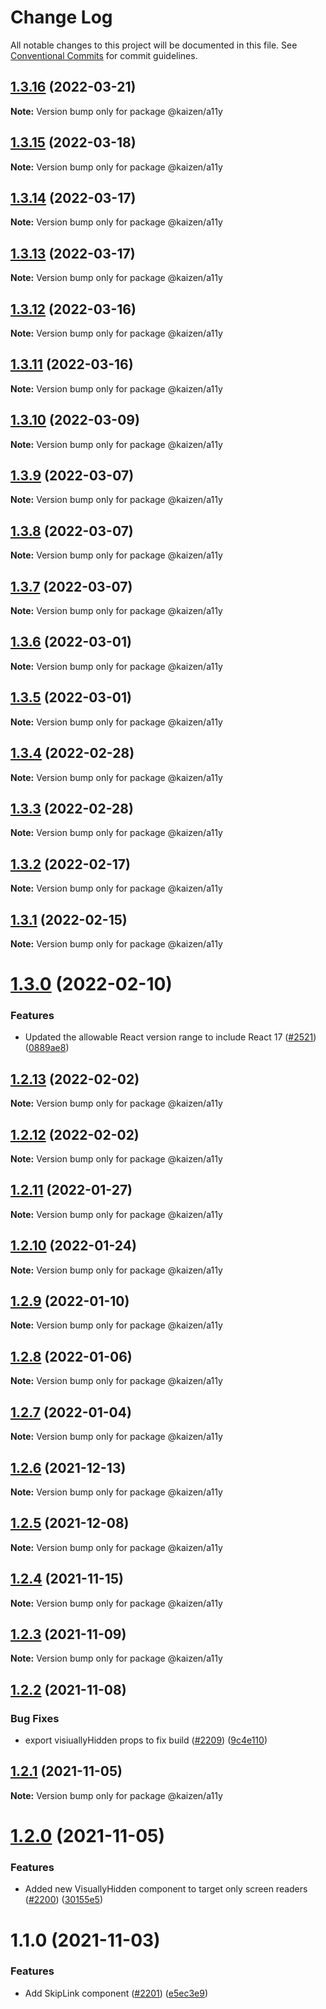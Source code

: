 # Change Log

All notable changes to this project will be documented in this file.
See [Conventional Commits](https://conventionalcommits.org) for commit guidelines.

## [1.3.16](https://github.com/cultureamp/kaizen-design-system/compare/@kaizen/a11y@1.3.15...@kaizen/a11y@1.3.16) (2022-03-21)

**Note:** Version bump only for package @kaizen/a11y





## [1.3.15](https://github.com/cultureamp/kaizen-design-system/compare/@kaizen/a11y@1.3.14...@kaizen/a11y@1.3.15) (2022-03-18)

**Note:** Version bump only for package @kaizen/a11y





## [1.3.14](https://github.com/cultureamp/kaizen-design-system/compare/@kaizen/a11y@1.3.13...@kaizen/a11y@1.3.14) (2022-03-17)

**Note:** Version bump only for package @kaizen/a11y





## [1.3.13](https://github.com/cultureamp/kaizen-design-system/compare/@kaizen/a11y@1.3.12...@kaizen/a11y@1.3.13) (2022-03-17)

**Note:** Version bump only for package @kaizen/a11y





## [1.3.12](https://github.com/cultureamp/kaizen-design-system/compare/@kaizen/a11y@1.3.11...@kaizen/a11y@1.3.12) (2022-03-16)

**Note:** Version bump only for package @kaizen/a11y





## [1.3.11](https://github.com/cultureamp/kaizen-design-system/compare/@kaizen/a11y@1.3.10...@kaizen/a11y@1.3.11) (2022-03-16)

**Note:** Version bump only for package @kaizen/a11y





## [1.3.10](https://github.com/cultureamp/kaizen-design-system/compare/@kaizen/a11y@1.3.9...@kaizen/a11y@1.3.10) (2022-03-09)

**Note:** Version bump only for package @kaizen/a11y





## [1.3.9](https://github.com/cultureamp/kaizen-design-system/compare/@kaizen/a11y@1.3.8...@kaizen/a11y@1.3.9) (2022-03-07)

**Note:** Version bump only for package @kaizen/a11y





## [1.3.8](https://github.com/cultureamp/kaizen-design-system/compare/@kaizen/a11y@1.3.7...@kaizen/a11y@1.3.8) (2022-03-07)

**Note:** Version bump only for package @kaizen/a11y





## [1.3.7](https://github.com/cultureamp/kaizen-design-system/compare/@kaizen/a11y@1.3.6...@kaizen/a11y@1.3.7) (2022-03-07)

**Note:** Version bump only for package @kaizen/a11y





## [1.3.6](https://github.com/cultureamp/kaizen-design-system/compare/@kaizen/a11y@1.3.5...@kaizen/a11y@1.3.6) (2022-03-01)

**Note:** Version bump only for package @kaizen/a11y





## [1.3.5](https://github.com/cultureamp/kaizen-design-system/compare/@kaizen/a11y@1.3.4...@kaizen/a11y@1.3.5) (2022-03-01)

**Note:** Version bump only for package @kaizen/a11y





## [1.3.4](https://github.com/cultureamp/kaizen-design-system/compare/@kaizen/a11y@1.3.3...@kaizen/a11y@1.3.4) (2022-02-28)

**Note:** Version bump only for package @kaizen/a11y





## [1.3.3](https://github.com/cultureamp/kaizen-design-system/compare/@kaizen/a11y@1.3.2...@kaizen/a11y@1.3.3) (2022-02-28)

**Note:** Version bump only for package @kaizen/a11y





## [1.3.2](https://github.com/cultureamp/kaizen-design-system/compare/@kaizen/a11y@1.3.1...@kaizen/a11y@1.3.2) (2022-02-17)

**Note:** Version bump only for package @kaizen/a11y





## [1.3.1](https://github.com/cultureamp/kaizen-design-system/compare/@kaizen/a11y@1.3.0...@kaizen/a11y@1.3.1) (2022-02-15)

**Note:** Version bump only for package @kaizen/a11y





# [1.3.0](https://github.com/cultureamp/kaizen-design-system/compare/@kaizen/a11y@1.2.13...@kaizen/a11y@1.3.0) (2022-02-10)


### Features

* Updated the allowable React version range to include React 17 ([#2521](https://github.com/cultureamp/kaizen-design-system/issues/2521)) ([0889ae8](https://github.com/cultureamp/kaizen-design-system/commit/0889ae82cc2836fe606957cd1f39a2eb94df00c1))





## [1.2.13](https://github.com/cultureamp/kaizen-design-system/compare/@kaizen/a11y@1.2.12...@kaizen/a11y@1.2.13) (2022-02-02)

**Note:** Version bump only for package @kaizen/a11y





## [1.2.12](https://github.com/cultureamp/kaizen-design-system/compare/@kaizen/a11y@1.2.11...@kaizen/a11y@1.2.12) (2022-02-02)

**Note:** Version bump only for package @kaizen/a11y





## [1.2.11](https://github.com/cultureamp/kaizen-design-system/compare/@kaizen/a11y@1.2.10...@kaizen/a11y@1.2.11) (2022-01-27)

**Note:** Version bump only for package @kaizen/a11y





## [1.2.10](https://github.com/cultureamp/kaizen-design-system/compare/@kaizen/a11y@1.2.9...@kaizen/a11y@1.2.10) (2022-01-24)

**Note:** Version bump only for package @kaizen/a11y





## [1.2.9](https://github.com/cultureamp/kaizen-design-system/compare/@kaizen/a11y@1.2.8...@kaizen/a11y@1.2.9) (2022-01-10)

**Note:** Version bump only for package @kaizen/a11y





## [1.2.8](https://github.com/cultureamp/kaizen-design-system/compare/@kaizen/a11y@1.2.7...@kaizen/a11y@1.2.8) (2022-01-06)

**Note:** Version bump only for package @kaizen/a11y





## [1.2.7](https://github.com/cultureamp/kaizen-design-system/compare/@kaizen/a11y@1.2.6...@kaizen/a11y@1.2.7) (2022-01-04)

**Note:** Version bump only for package @kaizen/a11y





## [1.2.6](https://github.com/cultureamp/kaizen-design-system/compare/@kaizen/a11y@1.2.5...@kaizen/a11y@1.2.6) (2021-12-13)

**Note:** Version bump only for package @kaizen/a11y





## [1.2.5](https://github.com/cultureamp/kaizen-design-system/compare/@kaizen/a11y@1.2.4...@kaizen/a11y@1.2.5) (2021-12-08)

**Note:** Version bump only for package @kaizen/a11y





## [1.2.4](https://github.com/cultureamp/kaizen-design-system/compare/@kaizen/a11y@1.2.3...@kaizen/a11y@1.2.4) (2021-11-15)

**Note:** Version bump only for package @kaizen/a11y





## [1.2.3](https://github.com/cultureamp/kaizen-design-system/compare/@kaizen/a11y@1.2.2...@kaizen/a11y@1.2.3) (2021-11-09)

**Note:** Version bump only for package @kaizen/a11y





## [1.2.2](https://github.com/cultureamp/kaizen-design-system/compare/@kaizen/a11y@1.2.1...@kaizen/a11y@1.2.2) (2021-11-08)


### Bug Fixes

* export visiuallyHidden props to fix build ([#2209](https://github.com/cultureamp/kaizen-design-system/issues/2209)) ([9c4e110](https://github.com/cultureamp/kaizen-design-system/commit/9c4e1107cd0d4de7822b53228c92536c8d55761f))





## [1.2.1](https://github.com/cultureamp/kaizen-design-system/compare/@kaizen/a11y@1.2.0...@kaizen/a11y@1.2.1) (2021-11-05)

**Note:** Version bump only for package @kaizen/a11y





# [1.2.0](https://github.com/cultureamp/kaizen-design-system/compare/@kaizen/a11y@1.1.0...@kaizen/a11y@1.2.0) (2021-11-05)


### Features

* Added new VisuallyHidden component to target only screen readers ([#2200](https://github.com/cultureamp/kaizen-design-system/issues/2200)) ([30155e5](https://github.com/cultureamp/kaizen-design-system/commit/30155e58d4bcc0d81fe10b0c401d616e18d1aef2))





# 1.1.0 (2021-11-03)


### Features

* Add SkipLink component ([#2201](https://github.com/cultureamp/kaizen-design-system/issues/2201)) ([e5ec3e9](https://github.com/cultureamp/kaizen-design-system/commit/e5ec3e96606273aaa8f1e64b9956e5d5f69ce027))
